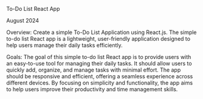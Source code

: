 To-Do List React App

August 2024

Overview:
Create a simple To-Do List Application using React.js. The simple to-do list React app is a lightweight, user-friendly application designed to help users manage their daily tasks efficiently.

Goals:
The goal of this simple to-do list React app is to provide users with an easy-to-use tool for managing their daily tasks. It should allow users to quickly add, organize, and manage tasks with minimal effort. The app should be responsive and efficient, offering a seamless experience across different devices. By focusing on simplicity and functionality, the app aims to help users improve their productivity and time management skills.
